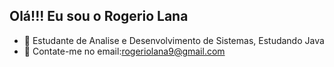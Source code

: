 ## Olá!!! Eu sou o Rogerio Lana


- 🌱 Estudante de Analise e Desenvolvimento de Sistemas, Estudando Java
- 💬 Contate-me no email:rogeriolana9@gmail.com




